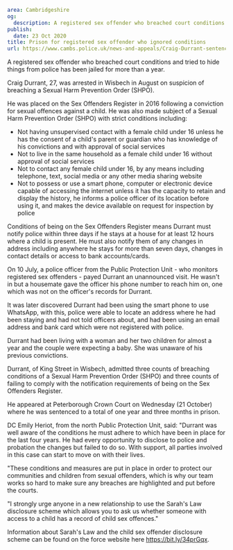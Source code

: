 ```yaml
area: Cambridgeshire
og:
  description: A registered sex offender who breached court conditions and tried to hide things from police has been jailed for more than a year.
publish:
  date: 23 Oct 2020
title: Prison for registered sex offender who ignored conditions
url: https://www.cambs.police.uk/news-and-appeals/Craig-Durrant-sentencing-0ct2020
```

A registered sex offender who breached court conditions and tried to hide things from police has been jailed for more than a year.

Craig Durrant, 27, was arrested in Wisbech in August on suspicion of breaching a Sexual Harm Prevention Order (SHPO).

He was placed on the Sex Offenders Register in 2016 following a conviction for sexual offences against a child. He was also made subject of a Sexual Harm Prevention Order (SHPO) with strict conditions including:

 * Not having unsupervised contact with a female child under 16 unless he has the consent of a child's parent or guardian who has knowledge of his convictions and with approval of social services
 * Not to live in the same household as a female child under 16 without approval of social services
 * Not to contact any female child under 16, by any means including telephone, text, social media or any other media sharing website
 * Not to possess or use a smart phone, computer or electronic device capable of accessing the internet unless it has the capacity to retain and display the history, he informs a police officer of its location before using it, and makes the device available on request for inspection by police

Conditions of being on the Sex Offenders Register means Durrant must notify police within three days if he stays at a house for at least 12 hours where a child is present. He must also notify them of any changes in address including anywhere he stays for more than seven days, changes in contact details or access to bank accounts/cards.

On 10 July, a police officer from the Public Protection Unit - who monitors registered sex offenders - payed Durrant an unannounced visit. He wasn't in but a housemate gave the officer his phone number to reach him on, one which was not on the officer's records for Durrant.

It was later discovered Durrant had been using the smart phone to use WhatsApp, with this, police were able to locate an address where he had been staying and had not told officers about, and had been using an email address and bank card which were not registered with police.

Durrant had been living with a woman and her two children for almost a year and the couple were expecting a baby. She was unaware of his previous convictions.

Durrant, of King Street in Wisbech, admitted three counts of breaching conditions of a Sexual Harm Prevention Order (SHPO) and three counts of failing to comply with the notification requirements of being on the Sex Offenders Register.

He appeared at Peterborough Crown Court on Wednesday (21 October) where he was sentenced to a total of one year and three months in prison.

DC Emily Heriot, from the north Public Protection Unit, said: "Durrant was well aware of the conditions he must adhere to which have been in place for the last four years. He had every opportunity to disclose to police and probation the changes but failed to do so. With support, all parties involved in this case can start to move on with their lives.

"These conditions and measures are put in place in order to protect our communities and children from sexual offenders, which is why our team works so hard to make sure any breaches are highlighted and put before the courts.

"I strongly urge anyone in a new relationship to use the Sarah's Law disclosure scheme which allows you to ask us whether someone with access to a child has a record of child sex offences."

Information about Sarah's Law and the child sex offender disclosure scheme can be found on the force website here https://bit.ly/34prGqx.

